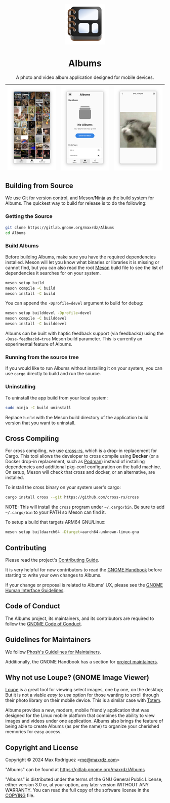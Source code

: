 <div align="center">
<img src="./data/icons/com.maxrdz.Albums.svg" height="128"/>

# Albums
A photo and video album application designed for mobile devices.

![Library Page](./data/screenshots/library.png) | ![Albums Page](./data/screenshots/albums.png) | ![Media Viewer](./data/screenshots/viewer.png)
-------------------------------------------- | -------------------------------------- | ----------------------------------------------

</div>

## Building from Source

We use Git for version control, and Meson/Ninja as the build
system for Albums.
The quickest way to build for release is to do the following:

### Getting the Source

```sh
git clone https://gitlab.gnome.org/maxrdz/Albums
cd Albums
```

### Build Albums

Before building Albums, make sure you have the required
dependencies installed. Meson will let you know what binaries or
libraries it is missing or cannot find, but you can also read the
root [Meson](./meson.build) build file to see the list of
dependencies it searches for on your system.

```sh
meson setup build
meson compile -C build
meson install -C build
```

You can append the `-Dprofile=devel` argument to build for debug:

```sh
meson setup builddevel -Dprofile=devel
meson compile -C builddevel
meson install -C builddevel
```

Albums can be built with haptic feedback support (via feedbackd)
using the `-Duse-feedbackd=true` Meson build parameter.
This is currently an experimental feature of Albums.

### Running from the source tree

If you would like to run Albums without installing it on your
system, you can use `cargo` directly to build and run the source.

### Uninstalling

To uninstall the app build from your local system:
```sh
sudo ninja -C build uninstall
```
Replace `build` with the Meson build directory of the
application build version that you want to uninstall.

## Cross Compiling

For cross compiling, we use
[cross-rs](https://github.com/cross-rs/cross), which is a
drop-in replacement for Cargo. This tool allows the developer
to cross compile using **Docker** (or a Docker drop-in
replacement, such as [Podman](https://podman.io/))
instead of installing dependencies and additional pkg-conf
configuration on the build machine. On setup, Meson will check
that cross and docker, or an alternative, are installed.

To install the cross binary on your system user's cargo:
```sh
cargo install cross --git https://github.com/cross-rs/cross
```
NOTE: This will install the `cross` program under `~/.cargo/bin`.
Be sure to add `~/.cargo/bin` to your PATH so Meson can find it.

To setup a build that targets ARM64 GNU/Linux:

```sh
meson setup buildaarch64 -Dtarget=aarch64-unknown-linux-gnu
```

## Contributing

Please read the project's [Contributing Guide](./CONTRIBUTING.md).

It is very helpful for new contributors to read the
[GNOME Handbook](https://handbook.gnome.org/development/change-submission.html)
before starting to write your own changes to Albums.

If your change or proposal is related to Albums' UX, please see the
[GNOME Human Interface Guidelines](https://developer.gnome.org/hig/).

## Code of Conduct

The Albums project, its maintainers, and its contributors are
required to follow the
[GNOME Code of Conduct](https://conduct.gnome.org/).

## Guidelines for Maintainers

We follow
[Phosh's Guidelines for Maintainers](https://gitlab.gnome.org/World/Phosh/phosh/-/wikis/Guidelines-for-maintainers).

Additionally, the GNOME Handbook has a section for
[project maintainers](https://handbook.gnome.org/maintainers.html).

## Why not use Loupe? (GNOME Image Viewer)

[Loupe](https://apps.gnome.org/Loupe/) is a great tool for
viewing select images, one by one, on the desktop; But it
is not a viable *easy to use* option for those wanting to
scroll through their photo library on their mobile device.
This is a similar case with [Totem](https://apps.gnome.org/Totem/).

Albums provides a new, modern, mobile friendly application that
was designed for the Linux mobile platform that combines the
ability to view images and videos under one application. Albums
also brings the feature of being able to create Albums (as per
the name) to organize your cherished memories for easy access.

## Copyright and License

Copyright &copy; 2024 Max Rodriguez \<me@maxrdz.com\>

"Albums" can be found at https://gitlab.gnome.org/maxrdz/Albums

"Albums" is distributed under the terms of the GNU General Public
License, either version 3.0 or, at your option, any later
version WITHOUT ANY WARRANTY. You can read the full copy of
the software license in the [COPYING](./COPYING) file.
